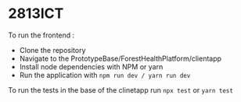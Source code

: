 # 2813ICT

To run the frontend :

-   Clone the repository
-   Navigate to the PrototypeBase/ForestHealthPlatform/clientapp
-   Install node dependencies with NPM or yarn
-   Run the application with `npm run dev / yarn run dev`

To run the tests in the base of the clinetapp run `npx test` or `yarn test`
